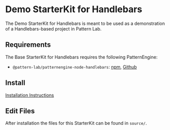 # Demo StarterKit for Handlebars

The Demo StarterKit for Handlebars is meant to be used as a demonstration of a Handlebars-based project in Pattern Lab.

## Requirements

The Base StarterKit for Handlebars requires the following PatternEngine:

- `@pattern-lab/patternengine-node-handlebars`: [npm](https://www.npmjs.com/package/@pattern-lab/patternengine-node-handlebars), [Github](https://github.com/pattern-lab/patternengine-node-handlebars)

## Install

[Installation Instructions](https://patternlab.io/docs/starterkits/)

## Edit Files

After installation the files for this StarterKit can be found in `source/`.
